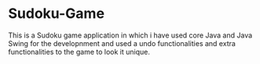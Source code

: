 # Sudoku-Game
This is a Sudoku game application in which i have used core Java and Java Swing for the developnment and 
used a undo functionalities and extra functionalities to the game to look it unique.
